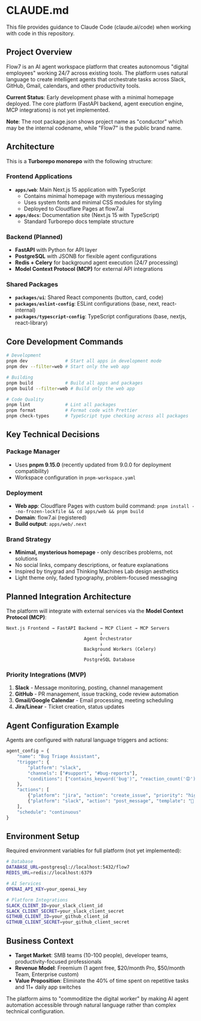 # CLAUDE.md

This file provides guidance to Claude Code (claude.ai/code) when working with code in this repository.

## Project Overview

Flow7 is an AI agent workspace platform that creates autonomous "digital employees" working 24/7 across existing tools. The platform uses natural language to create intelligent agents that orchestrate tasks across Slack, GitHub, Gmail, calendars, and other productivity tools.

**Current Status**: Early development phase with a minimal homepage deployed. The core platform (FastAPI backend, agent execution engine, MCP integrations) is not yet implemented.

**Note**: The root package.json shows project name as "conductor" which may be the internal codename, while "Flow7" is the public brand name.

## Architecture

This is a **Turborepo monorepo** with the following structure:

### Frontend Applications
- **`apps/web`**: Main Next.js 15 application with TypeScript
  - Contains minimal homepage with mysterious messaging
  - Uses system fonts and minimal CSS modules for styling
  - Deployed to Cloudflare Pages at flow7.ai
- **`apps/docs`**: Documentation site (Next.js 15 with TypeScript)
  - Standard Turborepo docs template structure

### Backend (Planned)
- **FastAPI** with Python for API layer
- **PostgreSQL** with JSONB for flexible agent configurations  
- **Redis + Celery** for background agent execution (24/7 processing)
- **Model Context Protocol (MCP)** for external API integrations

### Shared Packages
- **`packages/ui`**: Shared React components (button, card, code)
- **`packages/eslint-config`**: ESLint configurations (base, next, react-internal)
- **`packages/typescript-config`**: TypeScript configurations (base, nextjs, react-library)

## Core Development Commands

```bash
# Development
pnpm dev              # Start all apps in development mode
pnpm dev --filter=web # Start only the web app

# Building
pnpm build            # Build all apps and packages
pnpm build --filter=web # Build only the web app

# Code Quality
pnpm lint             # Lint all packages
pnpm format           # Format code with Prettier
pnpm check-types      # TypeScript type checking across all packages
```

## Key Technical Decisions

### Package Manager
- Uses **pnpm 9.15.0** (recently updated from 9.0.0 for deployment compatibility)
- Workspace configuration in `pnpm-workspace.yaml`

### Deployment
- **Web app**: Cloudflare Pages with custom build command: `pnpm install --no-frozen-lockfile && cd apps/web && pnpm build`
- **Domain**: flow7.ai (registered)
- **Build output**: `apps/web/.next`

### Brand Strategy
- **Minimal, mysterious homepage** - only describes problems, not solutions
- No social links, company descriptions, or feature explanations
- Inspired by tinygrad and Thinking Machines Lab design aesthetics
- Light theme only, faded typography, problem-focused messaging

## Planned Integration Architecture

The platform will integrate with external services via the **Model Context Protocol (MCP)**:

```
Next.js Frontend → FastAPI Backend → MCP Client → MCP Servers
                                   ↓
                             Agent Orchestrator  
                                   ↓
                             Background Workers (Celery)
                                   ↓
                             PostgreSQL Database
```

### Priority Integrations (MVP)
1. **Slack** - Message monitoring, posting, channel management
2. **GitHub** - PR management, issue tracking, code review automation  
3. **Gmail/Google Calendar** - Email processing, meeting scheduling
4. **Jira/Linear** - Ticket creation, status updates

## Agent Configuration Example

Agents are configured with natural language triggers and actions:

```python
agent_config = {
    "name": "Bug Triage Assistant",
    "trigger": {
        "platform": "slack",
        "channels": ["#support", "#bug-reports"], 
        "conditions": ["contains_keyword('bug')", "reaction_count('😡') >= 2"]
    },
    "actions": [
        {"platform": "jira", "action": "create_issue", "priority": "high"},
        {"platform": "slack", "action": "post_message", "template": "🎫 Ticket created: {ticket_url}"}
    ],
    "schedule": "continuous"
}
```

## Environment Setup

Required environment variables for full platform (not yet implemented):

```bash
# Database
DATABASE_URL=postgresql://localhost:5432/flow7
REDIS_URL=redis://localhost:6379

# AI Services  
OPENAI_API_KEY=your_openai_key

# Platform Integrations
SLACK_CLIENT_ID=your_slack_client_id
SLACK_CLIENT_SECRET=your_slack_client_secret  
GITHUB_CLIENT_ID=your_github_client_id
GITHUB_CLIENT_SECRET=your_github_client_secret
```

## Business Context

- **Target Market**: SMB teams (10-100 people), developer teams, productivity-focused professionals
- **Revenue Model**: Freemium (1 agent free, $20/month Pro, $50/month Team, Enterprise custom)
- **Value Proposition**: Eliminate the 40% of time spent on repetitive tasks and 11+ daily app switches

The platform aims to "commoditize the digital worker" by making AI agent automation accessible through natural language rather than complex technical configuration.